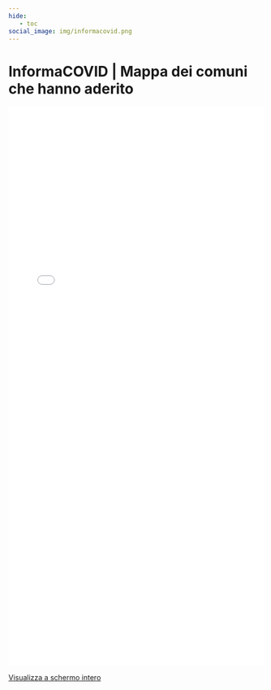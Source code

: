```yaml
---
hide:
   - toc
social_image: img/informacovid.png
---
```

<style> 
.md-grid {max-width: 100% !important;}
</style>

# InformaCOVID | Mappa dei comuni che hanno aderito
<iframe width="100%" height="1100px" frameborder="0" allowfullscreen src="//umap.openstreetmap.fr/it/map/informacovid_658737?scaleControl=false&miniMap=false&scrollWheelZoom=false&zoomControl=true&allowEdit=false&moreControl=true&searchControl=null&tilelayersControl=null&embedControl=null&datalayersControl=true&onLoadPanel=caption&captionBar=false"></iframe><p><a href="//umap.openstreetmap.fr/it/map/informacovid_658737">Visualizza a schermo intero</a></p>